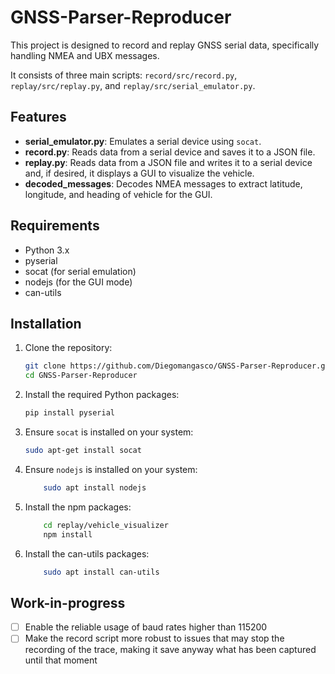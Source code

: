 # GNSS-Parser-Reproducer

This project is designed to record and replay GNSS serial data, specifically handling NMEA and UBX messages. 

It consists of three main scripts: `record/src/record.py`, `replay/src/replay.py`, and `replay/src/serial_emulator.py`.

## Features

- **serial_emulator.py**: Emulates a serial device using `socat`.
- **record.py**: Reads data from a serial device and saves it to a JSON file.
- **replay.py**: Reads data from a JSON file and writes it to a serial device and, if desired, it displays a GUI to visualize the vehicle.
- **decoded_messages**: Decodes NMEA messages to extract latitude, longitude, and heading of vehicle for the GUI.

## Requirements

- Python 3.x
- pyserial
- socat (for serial emulation)
- nodejs (for the GUI mode)
- can-utils

## Installation

1. Clone the repository:
    ```sh
    git clone https://github.com/Diegomangasco/GNSS-Parser-Reproducer.git
    cd GNSS-Parser-Reproducer
    ```

2. Install the required Python packages:
    ```sh
    pip install pyserial
    ```

3. Ensure `socat` is installed on your system:
    ```sh
    sudo apt-get install socat
    ```

4. Ensure `nodejs` is installed on your system:
    ```sh
        sudo apt install nodejs
    ```

5. Install the npm packages:
    ```sh
        cd replay/vehicle_visualizer
        npm install
    ```
6. Install the can-utils packages:
    ```sh
        sudo apt install can-utils
    ```

## Work-in-progress
- [ ] Enable the reliable usage of baud rates higher than 115200
- [ ] Make the record script more robust to issues that may stop the recording of the trace, making it save anyway what has been captured until that moment
